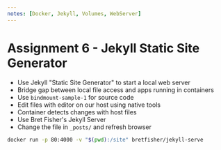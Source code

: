 ```yaml
---
notes: [Docker, Jekyll, Volumes, WebServer]
---
```


# Assignment 6 - Jekyll Static Site Generator

- Use Jekyll "Static Site Generator" to start a local web server
- Bridge gap between local file access and apps running in containers
- Use `bindmount-sample-1` for source code
- Edit files with editor on our host using native tools
- Container detects changes with host files
- Use Bret Fisher's Jekyll Server
- Change the file in `_posts/` and refresh browser

```bash
docker run -p 80:4000 -v "$(pwd):/site" bretfisher/jekyll-serve
```
